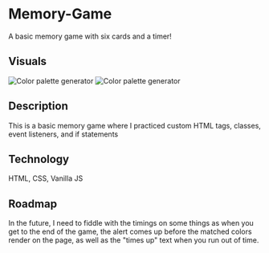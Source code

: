 # Memory-Game
A basic memory game with six cards and a timer!

## Visuals
![Color palette generator](https://imgur.com/8c9geEP.jpg)
![Color palette generator](https://imgur.com/okcBxJW.jpg)

## Description
This is a basic memory game where I practiced custom HTML tags, classes, event listeners, and if statements

## Technology

HTML, 
CSS, 
Vanilla JS

## Roadmap

In the future, I need to fiddle with the timings on some things as when you get to the end of the game, the alert comes up before the matched colors render on the page, as well as the "times up" text when you run out of time.

